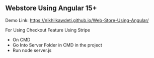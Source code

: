 ## Webstore Using Angular 15+

Demo Link: https://nikhilkawdeti.github.io/Web-Store-Using-Angular/

For Using Checkout Feature Using Stripe
- On CMD
- Go Into Server Folder in CMD in the project
- Run node server.js
